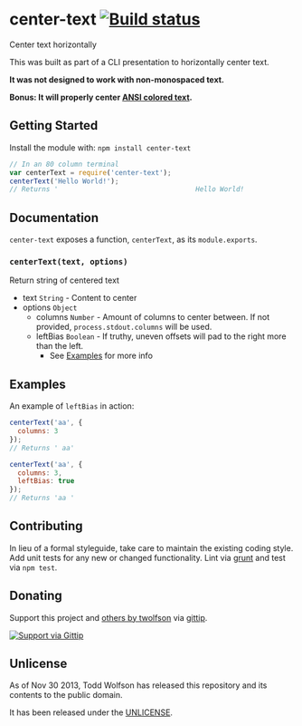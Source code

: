 # center-text [![Build status](https://travis-ci.org/twolfson/center-text.png?branch=master)](https://travis-ci.org/twolfson/center-text)

Center text horizontally

This was built as part of a CLI presentation to horizontally center text.

**It was not designed to work with non-monospaced text.**

**Bonus: It will properly center [ANSI colored text][].**

[ANSI colored text]: http://en.wikipedia.org/wiki/ANSI_escape_code

## Getting Started
Install the module with: `npm install center-text`

```javascript
// In an 80 column terminal
var centerText = require('center-text');
centerText('Hello World!');
// Returns '                                  Hello World!                                  ';
```

## Documentation
`center-text` exposes a function, `centerText`, as its `module.exports`.

### `centerText(text, options)`
Return string of centered text

- text `String` - Content to center
- options `Object`
    - columns `Number` - Amount of columns to center between. If not provided, `process.stdout.columns` will be used.
    - leftBias `Boolean` - If truthy, uneven offsets will pad to the right more than the left.
        - See [Examples](#examples) for more info

## Examples
An example of `leftBias` in action:

```js
centerText('aa', {
  columns: 3
});
// Returns ' aa'

centerText('aa', {
  columns: 3,
  leftBias: true
});
// Returns 'aa '
```

## Contributing
In lieu of a formal styleguide, take care to maintain the existing coding style. Add unit tests for any new or changed functionality. Lint via [grunt](https://github.com/gruntjs/grunt) and test via `npm test`.

## Donating
Support this project and [others by twolfson][gittip] via [gittip][].

[![Support via Gittip][gittip-badge]][gittip]

[gittip-badge]: https://rawgithub.com/twolfson/gittip-badge/master/dist/gittip.png
[gittip]: https://www.gittip.com/twolfson/

## Unlicense
As of Nov 30 2013, Todd Wolfson has released this repository and its contents to the public domain.

It has been released under the [UNLICENSE][].

[UNLICENSE]: UNLICENSE
